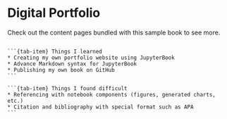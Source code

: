 # Digital Portfolio

Check out the content pages bundled with this sample book to see more.

```{tableofcontents}
```

````{tab-set}
```{tab-item} Things I learned
* Creating my own portfolio website using JupyterBook
* Advance Markdown syntax for JupyterBook
* Publishing my own book on GitHub
```

```{tab-item} Things I found difficult
* Referencing with notebook components (figures, generated charts, etc.)
* Citation and bibliography with special format such as APA
```
````